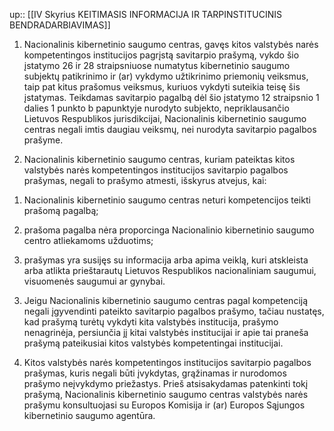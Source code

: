 up:: [[IV Skyrius KEITIMASIS INFORMACIJA IR TARPINSTITUCINIS BENDRADARBIAVIMAS]]

1. Nacionalinis kibernetinio saugumo centras, gavęs kitos valstybės narės kompetentingos institucijos pagrįstą savitarpio prašymą, vykdo šio įstatymo 26 ir 28 straipsniuose numatytus kibernetinio saugumo subjektų patikrinimo ir (ar) vykdymo užtikrinimo priemonių veiksmus, taip pat kitus prašomus veiksmus, kuriuos vykdyti suteikia teisę šis įstatymas. Teikdamas savitarpio pagalbą dėl šio įstatymo 12 straipsnio 1 dalies 1 punkto b papunktyje nurodyto subjekto, nepriklausančio Lietuvos Respublikos jurisdikcijai, Nacionalinis kibernetinio saugumo centras negali imtis daugiau veiksmų, nei nurodyta savitarpio pagalbos prašyme.

2. Nacionalinis kibernetinio saugumo centras, kuriam pateiktas kitos valstybės narės kompetentingos institucijos savitarpio pagalbos prašymas, negali to prašymo atmesti, išskyrus atvejus, kai:

1) Nacionalinis kibernetinio saugumo centras neturi kompetencijos teikti prašomą pagalbą;

2) prašoma pagalba nėra proporcinga Nacionalinio kibernetinio saugumo centro atliekamoms užduotims;

3) prašymas yra susijęs su informacija arba apima veiklą, kuri atskleista arba atlikta prieštarautų Lietuvos Respublikos nacionaliniam saugumui, visuomenės saugumui ar gynybai.

3. Jeigu Nacionalinis kibernetinio saugumo centras pagal kompetenciją negali įgyvendinti pateikto savitarpio pagalbos prašymo, tačiau nustatęs, kad prašymą turėtų vykdyti kita valstybės institucija, prašymo nenagrinėja, persiunčia jį kitai valstybės institucijai ir apie tai praneša prašymą pateikusiai kitos valstybės kompetentingai institucijai.

4. Kitos valstybės narės kompetentingos institucijos savitarpio pagalbos prašymas, kuris negali būti įvykdytas, grąžinamas ir nurodomos prašymo neįvykdymo priežastys. Prieš atsisakydamas patenkinti tokį prašymą, Nacionalinis kibernetinio saugumo centras valstybės narės prašymu konsultuojasi su Europos Komisija ir (ar) Europos Sąjungos kibernetinio saugumo agentūra.